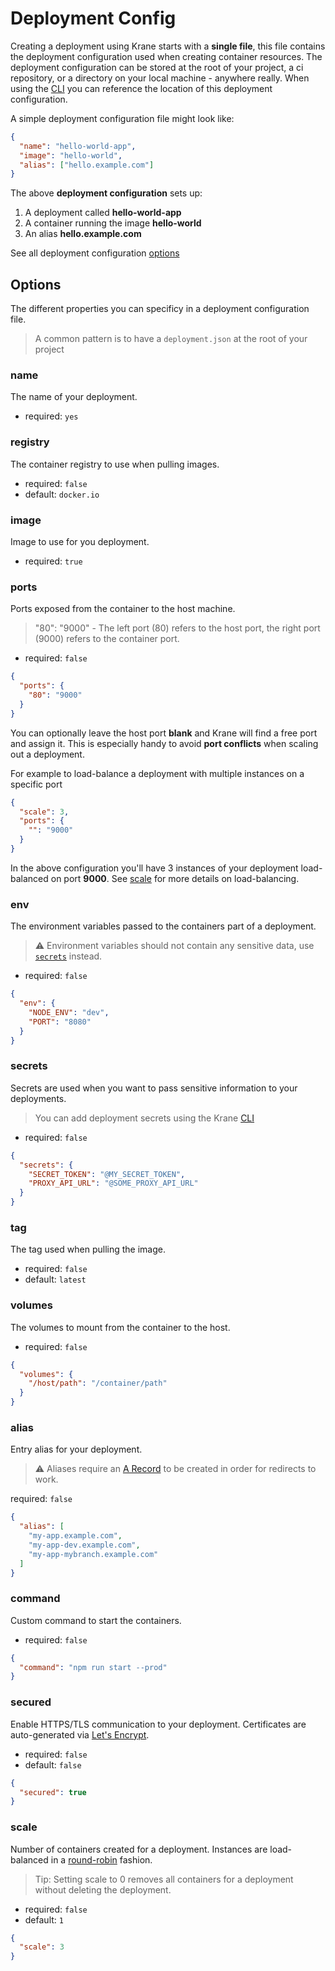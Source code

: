 # Deployment Config

Creating a deployment using Krane starts with a **single file**, this file contains the deployment configuration used when creating container resources. The deployment configuration can be stored at the root of your project, a ci repository, or a directory on your local machine - anywhere really. When using the [CLI](cli) you can reference the location of this deployment configuration. 

A simple deployment configuration file might look like:

```json
{
  "name": "hello-world-app",
  "image": "hello-world",
  "alias": ["hello.example.com"]
}
```

The above **deployment configuration** sets up:

1. A deployment called **hello-world-app**
2. A container running the image **hello-world**
3. An alias **hello.example.com**

See all deployment configuration [options](deployment-configuration?id=options)

## Options

The different properties you can specificy in a deployment configuration file.

> A common pattern is to have a `deployment.json` at the root of your project

### name

The name of your deployment.

- required: `yes`

### registry

The container registry to use when pulling images.

- required: `false`
- default: `docker.io`

### image

Image to use for you deployment.

- required: `true`

### ports

Ports exposed from the container to the host machine. 

> "80": "9000" - The left port (80) refers to the host port, the right port (9000) refers to the container port. 

- required: `false`

```json
{
  "ports": {
    "80": "9000"
  }
}
```

You can optionally leave the host port __blank__ and Krane will find a free port and assign it. This is especially handy to avoid **port conflicts** when scaling out a deployment. 

For example to load-balance a deployment with multiple instances on a specific port

```json
{
  "scale": 3,
  "ports": {
    "": "9000"
  }
}
``` 

In the above configuration you'll have 3 instances of your deployment load-balanced on port **9000**. See [scale](deployment-configuration?id=scale) for more details on load-balancing. 

### env

The environment variables passed to the containers part of a deployment.

> ⚠️ Environment variables should not contain any sensitive data, use [`secrets`](deployment-configuration?id=secrets) instead.

- required: `false`

```json
{
  "env": {
    "NODE_ENV": "dev",
    "PORT": "8080"
  }
}
```

### secrets

Secrets are used when you want to pass sensitive information to your deployments.

> You can add deployment secrets using the Krane [CLI](cli?id=secrets)

- required: `false`

```json
{
  "secrets": {
    "SECRET_TOKEN": "@MY_SECRET_TOKEN",
    "PROXY_API_URL": "@SOME_PROXY_API_URL"
  }
}
```

### tag

The tag used when pulling the image.

- required: `false`
- default: `latest`

### volumes

The volumes to mount from the container to the host.

- required: `false`

```json
{
  "volumes": {
    "/host/path": "/container/path"
  }
}
```

### alias

Entry alias for your deployment.

> ⚠️ Aliases require an [A Record](https://www.digitalocean.com/docs/networking/dns/how-to/manage-records/#a-records) to be created in order for redirects to work.

required: `false`

```json
{
  "alias": [
    "my-app.example.com",
    "my-app-dev.example.com",
    "my-app-mybranch.example.com"
  ]
}
```

### command

Custom command to start the containers.

- required: `false`

```json
{
  "command": "npm run start --prod"
}
```

### secured

Enable HTTPS/TLS communication to your deployment. Certificates are auto-generated via [Let's Encrypt](https://letsencrypt.org/).

- required: `false`
- default: `false`

```json
{
  "secured": true
}
```

### scale

Number of containers created for a deployment. Instances are load-balanced in a [round-robin](https://en.wikipedia.org/wiki/Round-robin_DNS) fashion.

> Tip: Setting scale to 0 removes all containers for a deployment without deleting the deployment.

- required: `false`
- default: `1`

```json
{
  "scale": 3
}
```